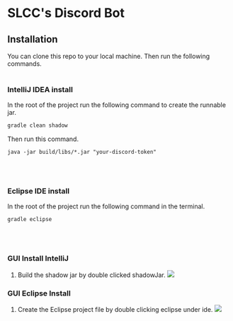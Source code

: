 # SLCC's Discord Bot
## Installation
You can clone this repo to your local machine. Then run the following commands.
<br></br>
### IntelliJ IDEA install
In the root of the project run the following command to create the runnable jar.
```bash
gradle clean shadow
```
Then run this command.
```
java -jar build/libs/*.jar "your-discord-token"
```
<br></br>
### Eclipse IDE install
In the root of the project run the following command in the terminal.
```
gradle eclipse
```
<br></br>

### GUI Install IntelliJ
1. Build the shadow jar by double clicked shadowJar.
![](../slcc-bot/images/shadow.png)

### GUI Eclipse Install
1. Create the Eclipse project file by double clicking eclipse under ide. 
![](../slcc-bot/images/eclipse.png)